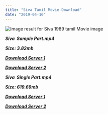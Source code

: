 ```yaml
---
title: "Siva Tamil Movie Download"
date: "2019-04-16"
---
```


![Image result for Siva 1989 tamil Movie image](https://alchetron.com/cdn/Siva-1989-Tamil-film-images-7caf6c03-7314-427e-b97b-92aa328b999.jpg)

**_Siva  Sample Part.mp4_**

**_Size: 3.82mb_**

**_[Download Server 1](http://b5.wetransfer.vip/files/{001906e6a029aa7b73d4a7534ffe44de21d3d443868dbd2fabdf209edab59abd}20Actor{001906e6a029aa7b73d4a7534ffe44de21d3d443868dbd2fabdf209edab59abd}20Hits{001906e6a029aa7b73d4a7534ffe44de21d3d443868dbd2fabdf209edab59abd}20Collection/Rajinikanth{001906e6a029aa7b73d4a7534ffe44de21d3d443868dbd2fabdf209edab59abd}20Movies{001906e6a029aa7b73d4a7534ffe44de21d3d443868dbd2fabdf209edab59abd}20Collection/Rajinikanth{001906e6a029aa7b73d4a7534ffe44de21d3d443868dbd2fabdf209edab59abd}20Classic{001906e6a029aa7b73d4a7534ffe44de21d3d443868dbd2fabdf209edab59abd}20Collection/Siva{001906e6a029aa7b73d4a7534ffe44de21d3d443868dbd2fabdf209edab59abd}20(1989)/Siva{001906e6a029aa7b73d4a7534ffe44de21d3d443868dbd2fabdf209edab59abd}20{001906e6a029aa7b73d4a7534ffe44de21d3d443868dbd2fabdf209edab59abd}20Sample{001906e6a029aa7b73d4a7534ffe44de21d3d443868dbd2fabdf209edab59abd}20HD.mp4)_**

**_[Download Server 2](http://b5.wetransfer.vip/files/{001906e6a029aa7b73d4a7534ffe44de21d3d443868dbd2fabdf209edab59abd}20Actor{001906e6a029aa7b73d4a7534ffe44de21d3d443868dbd2fabdf209edab59abd}20Hits{001906e6a029aa7b73d4a7534ffe44de21d3d443868dbd2fabdf209edab59abd}20Collection/Rajinikanth{001906e6a029aa7b73d4a7534ffe44de21d3d443868dbd2fabdf209edab59abd}20Movies{001906e6a029aa7b73d4a7534ffe44de21d3d443868dbd2fabdf209edab59abd}20Collection/Rajinikanth{001906e6a029aa7b73d4a7534ffe44de21d3d443868dbd2fabdf209edab59abd}20Classic{001906e6a029aa7b73d4a7534ffe44de21d3d443868dbd2fabdf209edab59abd}20Collection/Siva{001906e6a029aa7b73d4a7534ffe44de21d3d443868dbd2fabdf209edab59abd}20(1989)/Siva{001906e6a029aa7b73d4a7534ffe44de21d3d443868dbd2fabdf209edab59abd}20{001906e6a029aa7b73d4a7534ffe44de21d3d443868dbd2fabdf209edab59abd}20Sample{001906e6a029aa7b73d4a7534ffe44de21d3d443868dbd2fabdf209edab59abd}20HD.mp4)_**

**_Siva  Single Part.mp4_**

**_Size: 619.69mb_**

**_[Download Server 1](http://b5.wetransfer.vip/files/{001906e6a029aa7b73d4a7534ffe44de21d3d443868dbd2fabdf209edab59abd}20Actor{001906e6a029aa7b73d4a7534ffe44de21d3d443868dbd2fabdf209edab59abd}20Hits{001906e6a029aa7b73d4a7534ffe44de21d3d443868dbd2fabdf209edab59abd}20Collection/Rajinikanth{001906e6a029aa7b73d4a7534ffe44de21d3d443868dbd2fabdf209edab59abd}20Movies{001906e6a029aa7b73d4a7534ffe44de21d3d443868dbd2fabdf209edab59abd}20Collection/Rajinikanth{001906e6a029aa7b73d4a7534ffe44de21d3d443868dbd2fabdf209edab59abd}20Classic{001906e6a029aa7b73d4a7534ffe44de21d3d443868dbd2fabdf209edab59abd}20Collection/Siva{001906e6a029aa7b73d4a7534ffe44de21d3d443868dbd2fabdf209edab59abd}20(1989)/Siva{001906e6a029aa7b73d4a7534ffe44de21d3d443868dbd2fabdf209edab59abd}20{001906e6a029aa7b73d4a7534ffe44de21d3d443868dbd2fabdf209edab59abd}20Single{001906e6a029aa7b73d4a7534ffe44de21d3d443868dbd2fabdf209edab59abd}20Part{001906e6a029aa7b73d4a7534ffe44de21d3d443868dbd2fabdf209edab59abd}20HD.mp4)_**

**_[Download Server 2](http://b5.wetransfer.vip/files/{001906e6a029aa7b73d4a7534ffe44de21d3d443868dbd2fabdf209edab59abd}20Actor{001906e6a029aa7b73d4a7534ffe44de21d3d443868dbd2fabdf209edab59abd}20Hits{001906e6a029aa7b73d4a7534ffe44de21d3d443868dbd2fabdf209edab59abd}20Collection/Rajinikanth{001906e6a029aa7b73d4a7534ffe44de21d3d443868dbd2fabdf209edab59abd}20Movies{001906e6a029aa7b73d4a7534ffe44de21d3d443868dbd2fabdf209edab59abd}20Collection/Rajinikanth{001906e6a029aa7b73d4a7534ffe44de21d3d443868dbd2fabdf209edab59abd}20Classic{001906e6a029aa7b73d4a7534ffe44de21d3d443868dbd2fabdf209edab59abd}20Collection/Siva{001906e6a029aa7b73d4a7534ffe44de21d3d443868dbd2fabdf209edab59abd}20(1989)/Siva{001906e6a029aa7b73d4a7534ffe44de21d3d443868dbd2fabdf209edab59abd}20{001906e6a029aa7b73d4a7534ffe44de21d3d443868dbd2fabdf209edab59abd}20Single{001906e6a029aa7b73d4a7534ffe44de21d3d443868dbd2fabdf209edab59abd}20Part{001906e6a029aa7b73d4a7534ffe44de21d3d443868dbd2fabdf209edab59abd}20HD.mp4)_**
